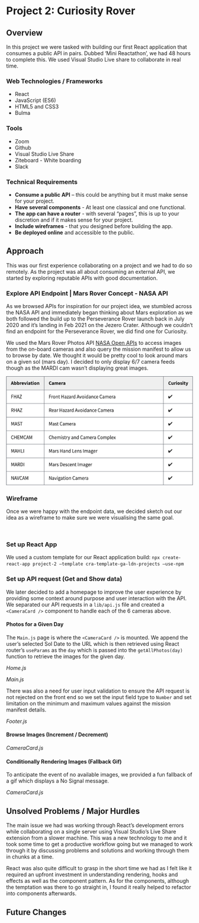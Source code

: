# Project 2: Curiosity Rover

## Overview 
In this project we were tasked with building our first React application that consumes a public API in pairs. Dubbed ‘Mini Reactathon’, we had 48 hours to complete this. We used Visual Studio Live share to collaborate in real time. 

### Web Technologies / Frameworks
* React
* JavaScript (ES6)
* HTML5 and CSS3
* Bulma

### Tools
* Zoom
* Github
* Visual Studio Live Share
* Ziteboard - White boarding 
* Slack

### Technical Requirements
* **Consume a public API** – this could be anything but it must make sense for your project.
* **Have several components** - At least one classical and one functional.
* **The app can have a router** - with several “pages”, this is up to your discretion and if it makes sense for your project.
* **Include wireframes** - that you designed before building the app.
* **Be deployed online** and accessible to the public.

## Approach
This was our first experience collaborating on a project and we had to do so remotely. As the project was all about consuming an external API, we started by exploring reputable APIs with good documentation.

### Explore API Endpoint | Mars Rover Concept - NASA API
As we browsed APIs for inspiration for our project idea, we stumbled across the NASA API and immediately began thinking about Mars exploration as we both followed the build up to the Perseverance Rover launch back in July 2020 and it’s landing in Feb 2021 on the Jezero Crater.  Although we couldn’t find an endpoint for the Perseverance Rover, we did find one for Curiosity.

We used the Mars Rover Photos API [NASA Open APIs](https://api.nasa.gov/) to access images from the on-board cameras and also query the mission manifest to allow us to browse by date. We thought it would be pretty cool to look around mars on a given sol (mars day). I decided to only display 6/7 camera feeds though as the MARDI cam wasn’t displaying great images.   

![Mars Rover API Table](https://github.com/AbuBakr-S/project-2/blob/main/src/assets/table.png)

### Wireframe
Once we were happy with the endpoint data, we decided sketch out our idea as a wireframe to make sure we were visualising the same goal. 

![]()

### Set up React App
We used a custom template for our React application build:
`npx create-react-app project-2 —template cra-template-ga-ldn-projects —use-npm`

### Set up API request (Get and Show data)
We later decided to add a homepage to improve the user experience by providing some context around purpose and user interaction with the API. We separated our API requests in a `lib/api.js` file and created a `<CameraCard />` component to handle each of the 6 cameras above.  

#### Photos for a Given Day
The `Main.js` page is where the `<CameraCard />` is mounted. We append the user’s selected Sol Date to the URL which is then retrieved using React router’s `useParams`  as the `day` which is passed into the `getAllPhotos(day)` function to retrieve the images for the given day.

*Home.js*
![]()

*Main.js*
![]()

There was also a need for user input validation to ensure the API request is not rejected on the front end so we set the input field type to `Number` and set limitation on the minimum and maximum values against the mission manifest details. 

*Footer.js*
![]()

#### Browse Images (Increment / Decrement)
*CameraCard.js*
![]()

#### Conditionally Rendering Images (Fallback Gif)
To anticipate the event of no available images, we provided a fun fallback of a gif which displays a No Signal message.

*CameraCard.js*
![]()

## Unsolved Problems / Major Hurdles
The main issue we had was working through React’s development errors while collaborating on a single server using Visual Studio’s Live Share extension from a slower machine. This was a new technology to me and it took some time to get a productive workflow going but we managed to work through it by discussing problems and solutions and working through them in chunks at a time. 

React was also quite difficult to grasp in the short time we had as I felt like it required an upfront investment in understanding rendering, hooks and effects as well as the component pattern. As for the components, although the temptation was there to go straight in, I found it really helped to refactor into components afterwards. 

## Future Changes
